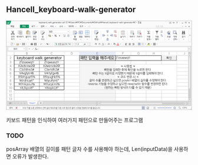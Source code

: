 ## Hancell_keyboard-walk-generator

<img src="image.png" />

키보드 패턴을 인식하여 여러가지 패턴으로 만들어주는 프로그램

### TODO
posArray 배열의 길이를 패턴 글자 수를 사용해야 하는데, Len(inputData)을 사용하면 오류가 발생한다.
